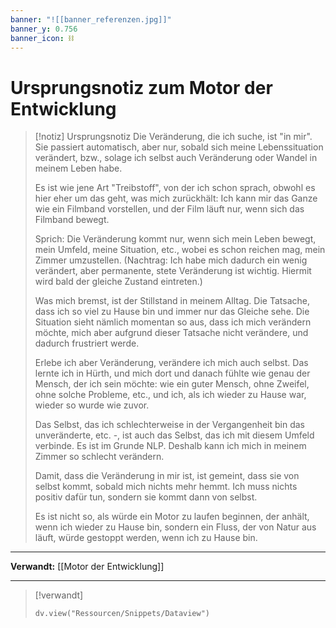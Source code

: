 ```yaml
---
banner: "![[banner_referenzen.jpg]]"
banner_y: 0.756
banner_icon: ⛓️
---
```


# Ursprungsnotiz zum Motor der Entwicklung

> [!notiz] Ursprungsnotiz
> Die Veränderung, die ich suche, ist "in mir". Sie passiert automatisch, aber nur, sobald sich meine Lebenssituation verändert, bzw., solage ich selbst auch Veränderung oder Wandel in meinem Leben habe.
> 
> Es ist wie jene Art "Treibstoff", von der ich schon sprach, obwohl es hier eher um das geht, was mich zurückhält: Ich kann mir das Ganze wie ein Filmband vorstellen, und der Film läuft nur, wenn sich das Filmband bewegt.
> 
> Sprich: Die Veränderung kommt nur, wenn sich mein Leben bewegt, mein Umfeld, meine Situation, etc., wobei es schon reichen mag, mein Zimmer umzustellen. (Nachtrag: Ich habe mich dadurch ein wenig verändert, aber permanente, stete Veränderung ist wichtig. Hiermit wird bald der gleiche Zustand eintreten.)
> 
> Was mich bremst, ist der Stillstand in meinem Alltag. Die Tatsache, dass ich so viel zu Hause bin und immer nur das Gleiche sehe. Die Situation sieht nämlich momentan so aus, dass ich mich verändern möchte, mich aber aufgrund dieser Tatsache nicht verändere, und dadurch frustriert werde.
> 
> Erlebe ich aber Veränderung, verändere ich mich auch selbst. Das lernte ich in Hürth, und mich dort und danach fühlte wie genau der Mensch, der ich sein möchte: wie ein guter Mensch, ohne Zweifel, ohne solche Probleme, etc., und ich, als ich wieder zu Hause war, wieder so wurde wie zuvor.
> 
> Das Selbst, das ich schlechterweise in der Vergangenheit bin das unveränderte, etc. -, ist auch das Selbst, das ich mit diesem Umfeld verbinde. Es ist im Grunde NLP. Deshalb kann ich mich in meinem Zimmer so schlecht verändern.
> 
> Damit, dass die Veränderung in mir ist, ist gemeint, dass sie von selbst kommt, sobald mich nichts mehr hemmt. Ich muss nichts positiv dafür tun, sondern sie kommt dann von selbst.
> 
> Es ist nicht so, als würde ein Motor zu laufen beginnen, der anhält, wenn ich wieder zu Hause bin, sondern ein Fluss, der von Natur aus läuft, würde gestoppt werden, wenn ich zu Hause bin.

---

**Verwandt:** [[Motor der Entwicklung]]

---

> [!verwandt]
> ```dataviewjs
> dv.view("Ressourcen/Snippets/Dataview")
> ```